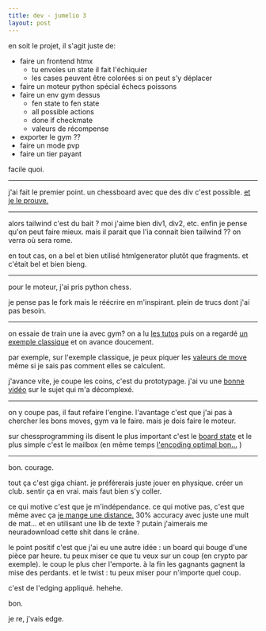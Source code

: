```yaml
---
title: dev - jumelio 3
layout: post
---
```


en soit le projet, il s'agit juste de:

- faire un frontend htmx
    - tu envoies un state il fait l'échiquier
    - les cases peuvent être colorées si on peut s'y déplacer
- faire un moteur python spécial échecs poissons
- faire un env gym dessus
    - fen state to fen state
    - all possible actions
    - done if checkmate
    - valeurs de récompense
- exporter le gym ??
- faire un mode pvp
- faire un tier payant

facile quoi.

---

j'ai fait le premier point.
un chessboard avec que des div c'est possible.
[et je le prouve.](dev.legires.fr)

---

alors tailwind c'est du bait ?
moi j'aime bien div1, div2, etc.
enfin je pense qu'on peut faire mieux.
mais il parait que l'ia connait bien tailwind ??
on verra où sera rome.

en tout cas, on a bel et bien utilisé htmlgenerator plutôt que fragments.
et c'était bel et bien bieng.

---

pour le moteur, j'ai pris python chess.

je pense pas le fork mais le réécrire en m'inspirant.
plein de trucs dont j'ai pas besoin.

---

on essaie de train une ia avec gym?
on a lu
[les tutos](https://gymnasium.farama.org/tutorials/training_agents/blackjack_tutorial/)
puis on a regardé
[un exemple classique](https://github.com/genyrosk/gym-chess)
et on avance doucement.

par exemple, sur l'exemple classique,
je peux piquer les 
[valeurs de move](https://github.com/genyrosk/gym-chess/blob/master/gym_chess/envs/chess_v1.py)
même si je sais pas comment elles se calculent.

j'avance vite, je coupe les coins, c'est du prototypage.
j'ai vu une
[bonne vidéo](https://www.youtube.com/watch?v=o5K0uqhxgsE)
sur le sujet qui m'a décomplexé.

---

on y coupe pas, il faut refaire l'engine.
l'avantage c'est que j'ai pas à chercher les bons moves,
gym va le faire.
mais je dois faire le moteur.

sur chessprogramming ils disent
le plus important c'est le 
[board state](https://www.chessprogramming.org/Board_Representation)
et le plus simple c'est le mailbox
(en même temps
[l'encoding optimal bon...](https://ai.stackexchange.com/questions/27336/how-does-the-alpha-zeros-move-encoding-work)
)

---

bon. courage.

tout ça c'est giga chiant.
je préférerais juste jouer en physique.
créer un club. sentir ça en vrai.
mais faut bien s'y coller.

ce qui motive c'est que je m'indépendance.
ce qui motive pas,
c'est que même avec ça 
[je mange une distance.](https://github.com/thomasahle/fastchess/blob/master/fastchess.py)
30% accuracy avec juste une mult de mat...
et en utilisant une lib de texte ?
putain j'aimerais me neuradownload cette shit dans le crâne.

le point positif c'est que j'ai eu une autre idée :
un board qui bouge d'une pièce par heure.
tu peux miser ce que tu veux sur un coup
(en crypto par exemple).
le coup le plus cher l'emporte.
à la fin les gagnants gagnent la mise des perdants.
et le twist :
tu peux miser pour n'importe quel coup.

c'est de l'edging appliqué.
hehehe.

bon.

je re, j'vais edge.

